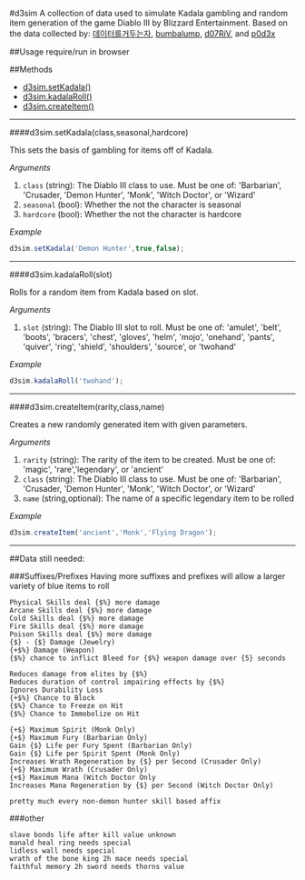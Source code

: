 #d3sim
A collection of data used to simulate Kadala gambling and random item generation of the game Diablo III by Blizzard Entertainment. Based on the data collected by:
[데이터를거두는자](https://docs.google.com/spreadsheets/d/1Ne3aqWO_UyE3yQhtbBPm1BcoRK3OsNMwwmDTbYLefzY/edit#gid=1902649360), [bumbalump](http://www.reddit.com/user/bumbalump), [d07RiV](http://www.reddit.com/user/d07RiV), and [p0d3x](http://www.reddit.com/user/p0d3x)


##Usage
require/run in browser


##Methods
* [d3sim.setKadala()](#d3simsetkadalaclassseasonalhardcore)
* [d3sim.kadalaRoll()](#d3simkadalarollslot)
* [d3sim.createItem()](#d3simcreateitemrarityclassname)

---

####d3sim.setKadala(class,seasonal,hardcore)

This sets the basis of gambling for items off of Kadala.

*Arguments*

1. `class` (string): The Diablo III class to use. Must be one of: 'Barbarian', 'Crusader, 'Demon Hunter', 'Monk', 'Witch Doctor', or 'Wizard'
2. `seasonal` (bool): Whether the not the character is seasonal
3. `hardcore` (bool): Whether the not the character is hardcore

*Example*

```javascript
d3sim.setKadala('Demon Hunter',true,false);
```

---
####d3sim.kadalaRoll(slot)

Rolls for a random item from Kadala based on slot.

*Arguments*

1. `slot` (string): The Diablo III slot to roll. Must be one of: 'amulet', 'belt', 'boots', 'bracers', 'chest', 'gloves', 'helm', 'mojo', 'onehand', 'pants', 'quiver', 'ring', 'shield', 'shoulders', 'source', or 'twohand'

*Example*

```javascript
d3sim.kadalaRoll('twohand');
```

---
####d3sim.createItem(rarity,class,name)

Creates a new randomly generated item with given parameters.

*Arguments*
1. `rarity` (string): The rarity of the item to be created. Must be one of: 'magic', 'rare','legendary', or 'ancient'
2. `class` (string): The Diablo III class to use. Must be one of: 'Barbarian', 'Crusader, 'Demon Hunter', 'Monk', 'Witch Doctor', or 'Wizard'
3. `name` (string,optional): The name of a specific legendary item to be rolled

*Example*

```javascript
d3sim.createItem('ancient','Monk','Flying Dragon');
```

---
##Data still needed:

###Suffixes/Prefixes
Having more suffixes and prefixes will allow a larger variety of blue items to roll
```
Physical Skills deal {$%} more damage
Arcane Skills deal {$%} more damage
Cold Skills deal {$%} more damage
Fire Skills deal {$%} more damage
Poison Skills deal {$%} more damage
{$} - {$} Damage (Jewelry)
{+$%} Damage (Weapon)
{$%} chance to inflict Bleed for {$%} weapon damage over {5} seconds

Reduces damage from elites by {$%}
Reduces duration of control impairing effects by {$%}
Ignores Durability Loss
{+$%} Chance to Block
{$%} Chance to Freeze on Hit
{$%} Chance to Immobolize on Hit

{+$} Maximum Spirit (Monk Only)
{+$} Maximum Fury (Barbarian Only)
Gain {$} Life per Fury Spent (Barbarian Only)
Gain {$} Life per Spirit Spent (Monk Only)
Increases Wrath Regeneration by {$} per Second (Crusader Only)
{+$} Maximum Wrath (Crusader Only)
{+$} Maximum Mana (Witch Doctor Only
Increases Mana Regeneration by {$} per Second (Witch Doctor Only)

pretty much every non-demon hunter skill based affix
```

###other
```
slave bonds life after kill value unknown
manald heal ring needs special
lidless wall needs special
wrath of the bone king 2h mace needs special
faithful memory 2h sword needs thorns value
```